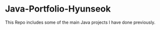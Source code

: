 # Java-Portfolio-Hyunseok
This Repo includes some of the main Java projects I have done previously.
